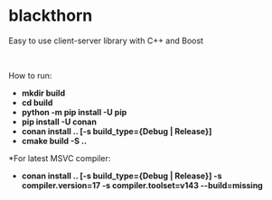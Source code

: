# blackthorn
Easy to use client-server library with C++ and Boost

<br/>

How to run:
- **mkdir build**
- **cd build**
- **python -m pip install -U pip**
- **pip install -U conan**
- **conan install .. [-s build_type={Debug | Release}]**
- **cmake build -S ..**

*For latest MSVC compiler:
- **conan install .. [-s build_type={Debug | Release}] -s compiler.version=17 -s compiler.toolset=v143 --build=missing**
